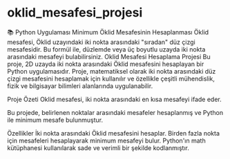 # oklid_mesafesi_projesi
📚 Python Uygulaması
Minimum Öklid Mesafesinin Hesaplanması
Öklid mesafesi, Öklid uzayındaki iki nokta arasındaki "sıradan" düz çizgi mesafesidir. Bu formül ile, düzlemde veya üç boyutlu uzayda iki nokta arasındaki mesafeyi bulabilirsiniz.
Oklid Mesafesi Hesaplama Projesi
Bu proje, 2D uzayda iki nokta arasındaki Öklid mesafesini hesaplayan bir Python uygulamasıdır. Proje, matematiksel olarak iki nokta arasındaki düz çizgi mesafesini hesaplamak için kullanılır ve özellikle çeşitli mühendislik, fizik ve bilgisayar bilimleri alanlarında uygulanabilir.

Proje Özeti
Oklid mesafesi, iki nokta arasındaki en kısa mesafeyi ifade eder.

Bu projede, belirlenen noktalar arasındaki mesafeler hesaplanmış ve Python ile minimum mesafe bulunmuştur.

Özellikler
İki nokta arasındaki Öklid mesafesini hesaplar.
Birden fazla nokta için mesafeleri hesaplayarak minimum mesafeyi bulur.
Python'ın math kütüphanesi kullanılarak sade ve verimli bir şekilde kodlanmıştır.


